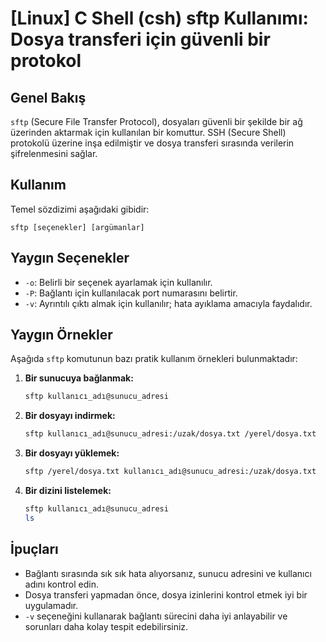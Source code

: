 # [Linux] C Shell (csh) sftp Kullanımı: Dosya transferi için güvenli bir protokol

## Genel Bakış
`sftp` (Secure File Transfer Protocol), dosyaları güvenli bir şekilde bir ağ üzerinden aktarmak için kullanılan bir komuttur. SSH (Secure Shell) protokolü üzerine inşa edilmiştir ve dosya transferi sırasında verilerin şifrelenmesini sağlar.

## Kullanım
Temel sözdizimi aşağıdaki gibidir:
```
sftp [seçenekler] [argümanlar]
```

## Yaygın Seçenekler
- `-o`: Belirli bir seçenek ayarlamak için kullanılır.
- `-P`: Bağlantı için kullanılacak port numarasını belirtir.
- `-v`: Ayrıntılı çıktı almak için kullanılır; hata ayıklama amacıyla faydalıdır.

## Yaygın Örnekler
Aşağıda `sftp` komutunun bazı pratik kullanım örnekleri bulunmaktadır:

1. **Bir sunucuya bağlanmak:**
   ```bash
   sftp kullanıcı_adı@sunucu_adresi
   ```

2. **Bir dosyayı indirmek:**
   ```bash
   sftp kullanıcı_adı@sunucu_adresi:/uzak/dosya.txt /yerel/dosya.txt
   ```

3. **Bir dosyayı yüklemek:**
   ```bash
   sftp /yerel/dosya.txt kullanıcı_adı@sunucu_adresi:/uzak/dosya.txt
   ```

4. **Bir dizini listelemek:**
   ```bash
   sftp kullanıcı_adı@sunucu_adresi
   ls
   ```

## İpuçları
- Bağlantı sırasında sık sık hata alıyorsanız, sunucu adresini ve kullanıcı adını kontrol edin.
- Dosya transferi yapmadan önce, dosya izinlerini kontrol etmek iyi bir uygulamadır.
- `-v` seçeneğini kullanarak bağlantı sürecini daha iyi anlayabilir ve sorunları daha kolay tespit edebilirsiniz.
